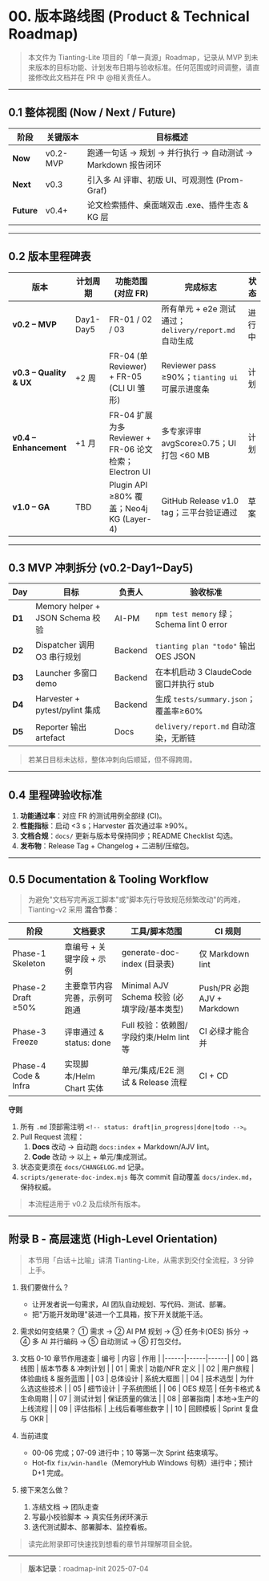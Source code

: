 # 00. 版本路线图 (Product & Technical Roadmap)

> 本文件为 Tianting-Lite 项目的「单一真源」Roadmap，记录从 MVP 到未来版本的目标功能、计划发布日期与验收标准。任何范围或时间调整，请直接修改此文档并在 PR 中 @相关责任人。

---

## 0.1 整体视图 (Now / Next / Future)
| 阶段 | 关键版本 | 目标概述 |
|------|----------|----------|
| **Now** | v0.2-MVP | 跑通一句话 → 规划 → 并行执行 → 自动测试 → Markdown 报告闭环 |
| **Next** | v0.3 | 引入多 AI 评审、初版 UI、可观测性 (Prom-Graf) |
| **Future** | v0.4+ | 论文检索插件、桌面端双击 .exe、插件生态 & KG 层 |

---

## 0.2 版本里程碑表
| 版本 | 计划周期 | 功能范围 (对应 FR) | 完成标志 | 状态 |
|------|---------|-------------------|----------|------|
| **v0.2 – MVP** | Day1-Day5 | FR-01 / 02 / 03 | 所有单元 + e2e 测试通过；`delivery/report.md` 自动生成 | 进行中 |
| **v0.3 – Quality & UX** | +2 周 | FR-04 (单 Reviewer) + FR-05 (CLI UI 雏形) | Reviewer pass ≥90%；`tianting ui` 可展示进度条 | 计划 |
| **v0.4 – Enhancement** | +1 月 | FR-04 扩展为多 Reviewer + FR-06 论文检索；Electron UI | 多专家评审 avgScore≥0.75；UI 打包 <60 MB | 计划 |
| **v1.0 – GA** | TBD | Plugin API ≥80% 覆盖；Neo4j KG (Layer-4) | GitHub Release v1.0 tag；三平台验证通过 | 草案 |

---

## 0.3 MVP 冲刺拆分 (v0.2-Day1~Day5)
| Day | 目标 | 负责人 | 验收标准 |
|-----|------|--------|----------|
| **D1** | Memory helper + JSON Schema 校验 | AI-PM | `npm test memory` 绿；Schema lint 0 error |
| **D2** | Dispatcher 调用 O3 串行规划 | Backend | `tianting plan "todo"` 输出 OES JSON | 
| **D3** | Launcher 多窗口 demo | Backend | 在本机启动 3 ClaudeCode 窗口并执行 stub | 
| **D4** | Harvester + pytest/pylint 集成 | Backend | 生成 `tests/summary.json`；覆盖率≥60% |
| **D5** | Reporter 输出 artefact | Docs | `delivery/report.md` 自动渲染，无断链 |

> 若某日目标未达标，整体冲刺向后顺延，但不得跨周。

---

## 0.4 里程碑验收标准
1. **功能通过率**：对应 FR 的测试用例全部绿 (CI)。
2. **性能指标**：启动 <3 s；Harvester 首次通过率 ≥90%。
3. **文档合规**：`docs/` 更新与版本号保持同步；README Checklist 勾选。
4. **发布物**：Release Tag + Changelog + 二进制/压缩包。

---

## 0.5 Documentation & Tooling Workflow  <!-- status: done -->
> 为避免"文档写完再返工脚本"或"脚本先行导致规范频繁改动"的两难，Tianting-v2 采用 **混合节奏**：

| 阶段 | 文档要求 | 工具/脚本范围 | CI 规则 |
|------|----------|--------------|---------|
| Phase-1 Skeleton | 章编号 + 关键字段 + 示例 | generate-doc-index (目录表) | 仅 Markdown lint |
| Phase-2 Draft ≥50% | 主要章节内容完善，示例可跑通 | Minimal AJV Schema 校验 (必填字段/基本类型) | Push/PR 必跑 AJV + Markdown |
| Phase-3 Freeze | 评审通过 & status: done | Full 校验：依赖图/字段约束/Helm lint 等 | CI 必绿才能合并 |
| Phase-4 Code & Infra | 实现脚本/Helm Chart 实体 | 单元/集成/E2E 测试 & Release 流程 | CI + CD |

**守则**
1. 所有 `.md` 顶部需注明 `<!-- status: draft|in_progress|done|todo -->`。  
2. Pull Request 流程：
   1) **Docs** 改动 → 自动跑 `docs:index` + Markdown/AJV lint。  
   2) **Code** 改动 → 以上 + 单元/集成测试。  
3. 状态变更须在 `docs/CHANGELOG.md` 记录。  
4. `scripts/generate-doc-index.mjs` 每次 commit 自动覆盖 `docs/index.md`，保持权威。  

> 本流程适用于 v0.2 及后续所有版本。

---

## 附录 B - 高层速览 (High-Level Orientation)  <!-- status: done -->
> 本节用「白话＋比喻」讲清 Tianting-Lite，从需求到交付全流程，3 分钟上手。

1. 我们要做什么？
   - 让开发者说一句需求，AI 团队自动规划、写代码、测试、部署。
   - 把"万能开发助理"装进一个工具箱，按下开关就能干活。

2. 需求如何变结果？
   ① 需求 → ② AI PM 规划 → ③ 任务卡(OES) 拆分  → ④ 多 AI 并行编码
   → ⑤ 自动测试 → ⑥ 打包交付。

3. 文档 0-10 章节作用速查
| 编号 | 内容 | 作用 |
|------|------|------|
| 00 | 路线图 | 版本节奏 & 冲刺计划 |
| 01 | 需求 | 功能/NFR 定义 |
| 02 | 用户旅程 | 体验曲线 & 服务蓝图 |
| 03 | 总体设计 | 系统大框图 |
| 04 | 技术选型 | 为什么选这些技术 |
| 05 | 细节设计 | 子系统图纸 |
| 06 | OES 规范 | 任务卡格式 & 生命周期 |
| 07 | 测试计划 | 保证质量的做法 |
| 08 | 部署指南 | 本地→生产的上线流程 |
| 09 | 评估指标 | 上线后看哪些数字 |
| 10 | 回顾模板 | Sprint 复盘与 OKR |

4. 当前进度
   - 00-06 完成；07-09 进行中；10 等第一次 Sprint 结束填写。
   - Hot-fix `fix/win-handle`（MemoryHub Windows 句柄）进行中；预计 D+1 完成。

5. 接下来怎么做？
   1) 冻结文档 → 团队走查  
   2) 写最小校验脚本 → 真实任务闭环演示  
   3) 迭代测试脚本、部署脚本、监控看板。

> 读完此附录即可快速找到想看的章节并理解项目全貌。

---
> **版本记录**：roadmap-init 2025-07-04 